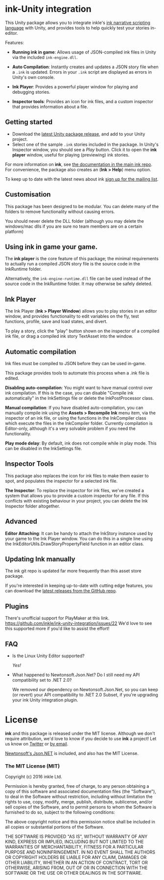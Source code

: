 # ink-Unity integration

This Unity package allows you to integrate inkle's [ink narrative scripting language](http://www.inklestudios.com/ink) with Unity, and provides tools to help quickly test your stories in-editor.

Features:

 - **Running ink in game**: Allows usage of JSON-compiled ink files in Unity via the included `ink-engine.dll`.

 - **Auto Compilation**: Instantly creates and updates a JSON story file when a `.ink` is updated. Errors in your `.ink` script are displayed as errors in Unity's own console.
 	
 - **Ink Player**: Provides a powerful player window for playing and debugging stories.
 	
 - **Inspector tools**: Provides an icon for ink files, and a custom inspector that provides information about a file.


## Getting started

* Download the [latest Unity package release](https://github.com/inkle/ink-unity-integration/releases), and add to your Unity project.
* Select one of the sample `.ink` stories included in the package. In Unity's Inspector window, you should see a *Play* button. Click it to open the **ink player** window, useful for playing (previewing) ink stories.

For more information on **ink**, see [the documentation in the main ink repo](https://github.com/inkle/ink). For convenience, the package also creates an (**Ink > Help**) menu option.

To keep up to date with the latest news about ink [sign up for the mailing list](http://www.inklestudios.com/ink#signup).

## Customisation

This package has been designed to be modular. You can delete many of the folders to remove functionality without causing errors.

You should never delete the DLL folder (although you may delete the windows/mac dlls if you are sure no team members are on a certain platform)

## Using ink in game your game. 

The **ink player** is the core feature of this package; the minimal requirements to actually run a compiled JSON story file is the source code in the InkRuntime folder. 

Alternatively, the `ink-engine-runtime.dll` file can be used instead of the source code in the InkRuntime folder. It may otherwise be safely deleted.

## Ink Player

The Ink Player (**Ink > Player Window**) allows you to play stories in an editor window, and provides functionality to edit variables on the fly, test functions, profile, save and load states, and divert.

To play a story, click the "play" button shown on the inspector of a compiled ink file, or drag a compiled ink story TextAsset into the window.

## Automatic compilation
	
Ink files must be compiled to JSON before they can be used in-game. 
	
This package provides tools to automate this process when a .ink file is edited. 

**Disabling auto-compilation**: You might want to have manual control over ink compilation. If this is the case, you can disable "Compile ink automatically" in the InkSettings file or delete the InkPostProcessor class.

**Manual compilation**: If you have disabled auto-compilation, you can manually compile ink using the **Assets > Recompile Ink** menu item, via the inspector of an ink file, or using the functions in the InkCompiler class which execute the files in the InkCompiler folder.
Currently compilation is Editor-only, although it's a very solvable problem if you need the functionality.

**Play mode delay**: By default, ink does not compile while in play mode. This can be disabled in the InkSettings file.

## Inspector Tools

This package also replaces the icon for ink files to make them easier to spot, and populates the inspector for a selected ink file.

**The Inspector**: To replace the inspector for ink files, we've created a system that allows you to provide a custom inspector for any file. If this conflicts with existing behaviour in your project, you can delete the Ink Inspector folder altogether.

## Advanced

**Editor Attaching**: It can be handy to attach the InkStory instance used by your game to the Ink Player window. You can do this in a single line using the InkEditorUtils.DrawStoryPropertyField function in an editor class.

## Updating Ink manually

The ink git repo is updated far more frequently than this asset store package. 

If you're interested in keeping up-to-date with cutting edge features, you can download the [latest releases from the GitHub repo](https://github.com/inkle/ink/releases).

## Plugins

There's unofficial support for PlayMaker at this link. 
https://github.com/inkle/ink-unity-integration/issues/22
We'd love to see this supported more if you'd like to assist the effort!

## FAQ

* Is the Linux Unity Editor supported?

  *Yes!*
  
* What happened to Newtonsoft.Json.Net? Do I still need my API compatibility set to .NET 2.0?

  We removed our dependency on Newtonsoft.Json.Net, so you can keep (or revert) your API compatibility to .NET 2.0 Subset, if you're upgrading your ink Unity integration plugin.

# License

**ink** and this package is released under the MIT license. Although we don't require attribution, we'd love to know if you decide to use **ink** a project! Let us know on [Twitter](http://www.twitter.com/inkleStudios) or [by email](mailto:info@inklestudios.com).

[Newtonsoft's Json.NET](http://www.newtonsoft.com/json) is included, and also has the MIT License.

### The MIT License (MIT)
Copyright (c) 2016 inkle Ltd.

Permission is hereby granted, free of charge, to any person obtaining a copy of this software and associated documentation files (the "Software"), to deal in the Software without restriction, including without limitation the rights to use, copy, modify, merge, publish, distribute, sublicense, and/or sell copies of the Software, and to permit persons to whom the Software is furnished to do so, subject to the following conditions:

The above copyright notice and this permission notice shall be included in all copies or substantial portions of the Software.

THE SOFTWARE IS PROVIDED "AS IS", WITHOUT WARRANTY OF ANY KIND, EXPRESS OR IMPLIED, INCLUDING BUT NOT LIMITED TO THE WARRANTIES OF MERCHANTABILITY, FITNESS FOR A PARTICULAR PURPOSE AND NONINFRINGEMENT. IN NO EVENT SHALL THE AUTHORS OR COPYRIGHT HOLDERS BE LIABLE FOR ANY CLAIM, DAMAGES OR OTHER LIABILITY, WHETHER IN AN ACTION OF CONTRACT, TORT OR OTHERWISE, ARISING FROM, OUT OF OR IN CONNECTION WITH THE SOFTWARE OR THE USE OR OTHER DEALINGS IN THE SOFTWARE.

